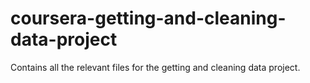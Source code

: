 # coursera-getting-and-cleaning-data-project
Contains all the relevant files for the getting and cleaning data project.

